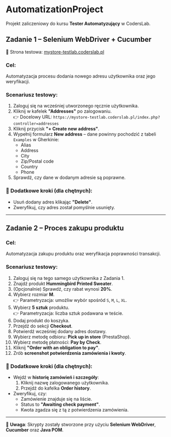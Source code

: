 # AutomatizationProject

Projekt zaliczeniowy do kursu **Tester Automatyzujący** w CodersLab.

## Zadanie 1 – Selenium WebDriver + Cucumber

🔗 Strona testowa: [mystore-testlab.coderslab.pl](https://mystore-testlab.coderslab.pl)

### Cel:
Automatyzacja procesu dodania nowego adresu użytkownika oraz jego weryfikacji.

### Scenariusz testowy:
1. Zaloguj się na wcześniej utworzonego ręcznie użytkownika.
2. Kliknij w kafelek **"Addresses"** po zalogowaniu.  
   👉 Docelowy URL: `https://mystore-testlab.coderslab.pl/index.php?controller=addresses`
3. Kliknij przycisk **"+ Create new address"**.
4. Wypełnij formularz **New address** – dane powinny pochodzić z tabeli `Examples` w Gherkinie:
   - Alias
   - Address
   - City
   - Zip/Postal code
   - Country
   - Phone
5. Sprawdź, czy dane w dodanym adresie są poprawne.

### 🔹 Dodatkowe kroki (dla chętnych):
- Usuń dodany adres klikając **"Delete"**.
- Zweryfikuj, czy adres został pomyślnie usunięty.

---

## Zadanie 2 – Proces zakupu produktu

### Cel:
Automatyzacja zakupu produktu oraz weryfikacja poprawności transakcji.

### Scenariusz testowy:
1. Zaloguj się na tego samego użytkownika z Zadania 1.
2. Znajdź produkt **Hummingbird Printed Sweater**.
3. (Opcjonalnie) Sprawdź, czy rabat wynosi **20%**.
4. Wybierz rozmiar **M**.  
   👉 Parametryzacja: umożliw wybór spośród `S`, `M`, `L`, `XL`.
5. Wybierz **5 sztuk** produktu.  
   👉 Parametryzacja: liczba sztuk podawana w teście.
6. Dodaj produkt do koszyka.
7. Przejdź do sekcji **Checkout**.
8. Potwierdź wcześniej dodany adres dostawy.
9. Wybierz metodę odbioru: **Pick up in store** (PrestaShop).
10. Wybierz metodę płatności: **Pay by Check**.
11. Kliknij **"Order with an obligation to pay"**.
12. Zrób **screenshot potwierdzenia zamówienia i kwoty**.

### 🔹 Dodatkowe kroki (dla chętnych):
- Wejdź w **historię zamówień i szczegóły**:
  1. Kliknij nazwę zalogowanego użytkownika.
  2. Przejdź do kafelka **Order history**.
- Zweryfikuj, czy:
  - Zamówienie znajduje się na liście.
  - Status to **"Awaiting check payment"**.
  - Kwota zgadza się z tą z potwierdzenia zamówienia.

---

📌 **Uwaga**: Skrypty zostały stworzone przy użyciu **Selenium WebDriver**, **Cucumber** oraz **Java POM**.
